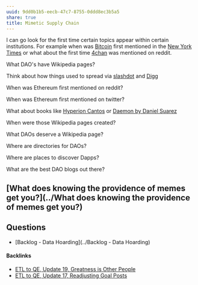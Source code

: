 ```yaml
---
uuid: 9dd0b1b5-eecb-47c7-8755-0ddd8ec3b5a5
share: true
title: Mimetic Supply Chain
---
```

I can go look for the first time certain topics appear within certain institutions. For example when was [Bitcoin](../661f0e89-294a-4700-b640-2b11b5ed1f19) first mentioned in the [New York Times](../4f1828cc-8d3e-4b7a-9e37-edd2e3350374) or what about the first time [4chan](../88e7a0d7-2fc3-46e9-9aa8-6240171e6571) was mentioned on reddit.

What DAO's have Wikipedia pages?

Think about how things used to spread via [slashdot](../e822a467-8201-4456-937e-b46ac654dbb5) and [Digg](../405f7ee1-dde9-4f83-9d91-3fc09832c30d)

When was Ethereum first mentioned on reddit?

When was Ethereum first mentioned on twitter?

What about books like [Hyperion Cantos](../5e1088f4-7428-487f-9300-86f478f05dca) or [Daemon by Daniel Suarez](../96e5b489-1dc8-47ed-a058-25ac9da1cd40)

When were those Wikipedia pages created?

What DAOs deserve a Wikipedia page?

Where are directories for DAOs?

Where are places to discover Dapps?

What are the best DAO blogs out there?


## [What does knowing the providence of memes get you?](../What does knowing the providence of memes get you?)

## Questions

* [Backlog - Data Hoarding](../Backlog - Data Hoarding)

#### Backlinks

* [ETL to QE, Update 19, Greatness is Other People](/9e00b380-91e7-4092-98fd-838dc5fd21d8)
* [ETL to QE, Update 17, Readjusting Goal Posts](/d14bd990-0628-4152-9bea-0c588dc707e8)